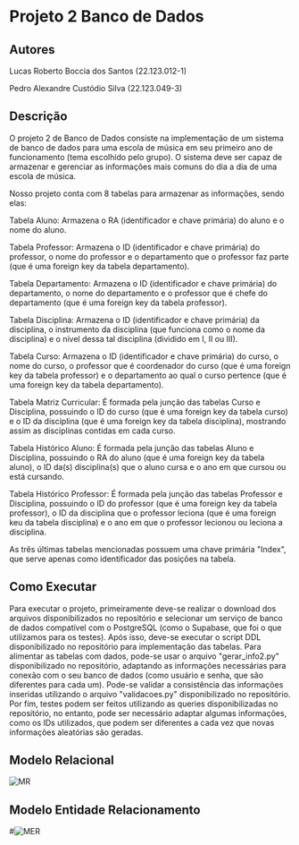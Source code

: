 # Projeto 2 Banco de Dados

## Autores
Lucas Roberto Boccia dos Santos (22.123.012-1)

Pedro Alexandre Custódio Silva (22.123.049-3)

## Descrição
O projeto 2 de Banco de Dados consiste na implementação de um sistema de banco de dados para uma escola de música em seu primeiro ano de funcionamento (tema escolhido pelo grupo). O sistema deve ser capaz de armazenar e gerenciar as informações mais comuns do dia a dia de uma escola de música.

Nosso projeto conta com 8 tabelas para armazenar as informações, sendo elas:

Tabela Aluno: Armazena o RA (identificador e chave primária) do aluno e o nome do aluno.

Tabela Professor: Armazena o ID (identificador e chave primária) do professor, o nome do professor e o departamento que o professor faz parte (que é uma foreign key da tabela departamento).

Tabela Departamento: Armazena o ID (identificador e chave primária) do departamento, o nome do departamento e o professor que é chefe do departamento (que é uma foreign key da tabela professor).

Tabela Disciplina: Armazena o ID (identificador e chave primária) da disciplina, o instrumento da disciplina (que funciona como o nome da disciplina) e o nível dessa tal disciplina (dividido em I, II ou III).

Tabela Curso: Armazena o ID (identificador e chave primária) do curso, o nome do curso, o professor que é coordenador do curso (que é uma foreign key da tabela professor) e o departamento ao qual o curso pertence (que é uma foreign key da tabela departamento).

Tabela Matriz Curricular: É formada pela junção das tabelas Curso e Disciplina, possuindo o ID do curso (que é uma foreign key da tabela curso) e o ID da disciplina (que é uma foreign key da tabela disciplina), mostrando assim as disciplinas contidas em cada curso.

Tabela Histórico Aluno: É formada pela junção das tabelas Aluno e Disciplina, possuindo o RA do aluno (que é uma foreign key da tabela aluno), o ID da(s) disciplina(s) que o aluno cursa e o ano em que cursou ou está cursando.

Tabela Histórico Professor: É formada pela junção das tabelas Professor e Disciplina, possuindo o ID do professor (que é uma foreign key da tabela professor), o ID da disciplina que o professor leciona (que é uma foreign keu da tabela disciplina) e o ano em que o professor lecionou ou leciona a disciplina.

As três últimas tabelas mencionadas possuem uma chave primária "Index", que serve apenas como identificador das posições na tabela.

## Como Executar
Para executar o projeto, primeiramente deve-se realizar o download dos arquivos disponibilizados no repositório e selecionar um serviço de banco de dados compatível com o PostgreSQL (como o Supabase, que foi o que utilizamos para os testes). Após isso, deve-se executar o script DDL disponibilizado no repositório para implementação das tabelas. Para alimentar as tabelas com dados, pode-se usar o arquivo "gerar_info2.py" disponibilizado no repositório, adaptando as informações necessárias para conexão com o seu banco de dados (como usuário e senha, que são diferentes para cada um). Pode-se validar a consistência das informações inseridas utilizando o arquivo "validacoes.py" disponibilizado no repositório. Por fim, testes podem ser feitos utilizando as queries disponibilizadas no repositório, no entanto, pode ser necessário adaptar algumas informações, como os IDs utilizados, que podem ser diferentes a cada vez que novas informações aleatórias são geradas.

## Modelo Relacional
![MR](https://github.com/user-attachments/assets/bfe06035-15b3-4930-b86d-c4efaa16bcbf)

## Modelo Entidade Relacionamento
#![MER](https://github.com/user-attachments/assets/bb96b5dd-bb4b-4b5a-88a5-416c6f6af050)



